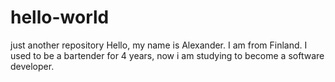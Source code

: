# hello-world
just another repository
Hello, my name is Alexander.
  I am from Finland.
I used to be a bartender for 4 years, now i am studying to become a software developer.
